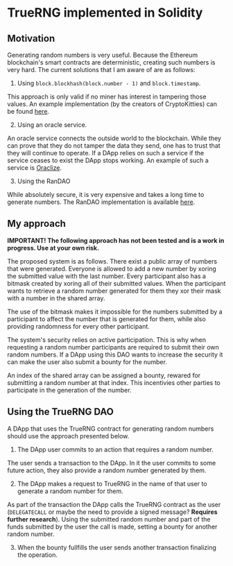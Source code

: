 # TrueRNG implemented in Solidity

## Motivation

Generating random numbers is very useful. Because the Ethereum blockchain's smart contracts are deterministic, creating such numbers is very hard. The current solutions that I am aware of are as follows:

1. Using `block.blockhash(block.number - 1)` and `block.timestamp`.

This approach is only valid if no miner has interest in tampering those values. An example implementation (by the creators of CryptoKitties) can be found [here](https://github.com/axiomzen/eth-random).

2. Using an oracle service.

An oracle service connects the outside world to the blockchain. While they can prove that they do not tamper the data they send, one has to trust that they will continue to operate. If a DApp relies on such a service if the service ceases to exist the DApp stops working. An example of such a service is [Oraclize](http://www.oraclize.it/).

3. Using the RanDAO

While absolutely secure, it is very expensive and takes a long time to generate numbers. The RanDAO implementation is available [here](https://github.com/randao/randao).

## My approach

**IMPORTANT! The following approach has not been tested and is a work in progress. Use at your own risk.**

The proposed system is as follows. There exist a public array of numbers that were generated. Everyone is allowed to add a new number by xoring the submitted value with the last number. Every participant also has a bitmask created by xoring all of their submitted values. When the participant wants to retrieve a random number generated for them they xor their mask with a number in the shared array.

The use of the bitmask makes it impossible for the numbers submitted by a participant to affect the number that is generated for them, while also providing randomness for every other participant.

The system's security relies on active participation. This is why when requesting a random number participants are required to submit their own random numbers. If a DApp using this DAO wants to increase the security it can make the user also submit a bounty for the number.

An index of the shared array can be assigned a bounty, rewared for submitting a random number at that index. This incentivies other parties to participate in the generation of the number.

## Using the TrueRNG DAO

A DApp that uses the TrueRNG contract for generating random numbers should use the approach presented below.

1. The DApp user commits to an action that requires a random number.

The user sends a transaction to the DApp. In it the user commits to some future action, they also provide a random number generated by them.

2. The DApp makes a request to TrueRNG in the name of that user to generate a random number for them.

As part of the transaction the DApp calls the TrueRNG contract as the user (`DELEGATECALL` or maybe the need to provide a signed message? **Requires further research**). Using the submitted random number and part of the funds submitted by the user the call is made, setting a bounty for another random number.

3. When the bounty fullfills the user sends another transaction finalizing the operation.
